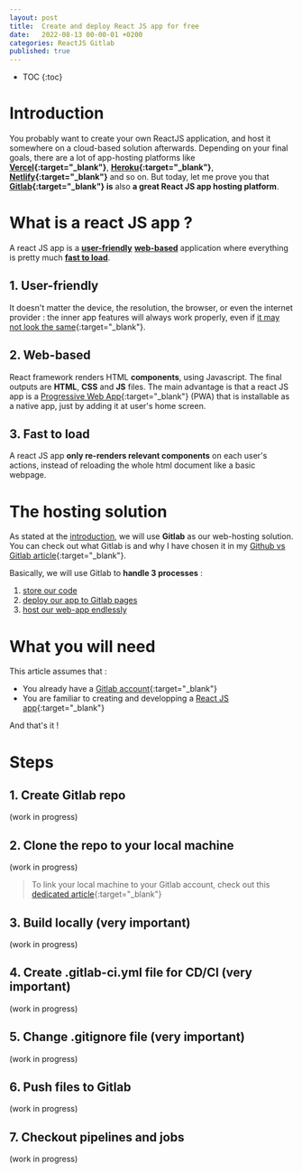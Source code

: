 ```yaml
---
layout: post
title:  Create and deploy React JS app for free
date:   2022-08-13 00-00-01 +0200
categories: ReactJS Gitlab
published: true
---
```


* TOC
{:toc}

# Introduction

You probably want to create your own ReactJS application, and host it somewhere on a cloud-based solution afterwards. Depending on your final goals, there are a lot of app-hosting platforms like **[Vercel](https://vercel.com/){:target="_blank"}**, **[Heroku](https://www.heroku.com/){:target="_blank"}**, **[Netlify](https://www.netlify.com/){:target="_blank"}** and so on. But today, let me prove you that **[Gitlab](https://Gitlab.com/){:target="_blank"} is** also **a great React JS app hosting platform**.

# What is a react JS app ?
A react JS app is a **[user-friendly](#1-user-friendly)** **[web-based](#2-web-based)** application where everything is pretty much **[fast to load](#3-fast-to-load)**.

## 1. User-friendly
It doesn't matter the device, the resolution, the browser, or even the internet provider : the inner app features will always work properly, even if [it may not look the same](http://dowebsitesneedtolookexactlythesameineverybrowser.com/){:target="_blank"}.

## 2. Web-based
React framework renders HTML **components**, using Javascript. The final outputs are **HTML**, **CSS** and **JS** files. The main advantage is that a react JS app is a [Progressive Web App](https://en.wikipedia.org/wiki/Progressive_web_application){:target="_blank"} (PWA) that is installable as a native app, just by adding it at user's home screen.


## 3. Fast to load
A react JS app **only re-renders relevant components** on each user's actions, instead of reloading the whole html document like a basic webpage.

# The hosting solution
As stated at the [introduction](#introduction), we will use **Gitlab** as our web-hosting solution. You can check out what Gitlab is and why I have chosen it in my [Github vs Gitlab article](/why-Gitlab-is-sometimes-better-than-Github){:target="_blank"}.

Basically, we will use Gitlab to **handle 3 processes** :
1. [store our code](#6-push-files-to-Gitlab)
2. [deploy our app to Gitlab pages](#4-create-Gitlab-ciyml-file-for-cdci)
3. [host our web-app endlessly](#7-checkout-pipelines-and-jobs)


# What you will need
This article assumes that :
- You already have a [Gitlab account][Gitlab account]{:target="_blank"} 
- You are familiar to creating and developping a [React JS app][React JS app]{:target="_blank"}

And that's it !


# Steps
## 1. Create Gitlab repo
(work in progress)

## 2. Clone the repo to your local machine
(work in progress)

> To link your local machine to your Gitlab account, check out this [dedicated article](/how-to-create-access-token-to-push-files-to-Github-or-Gitlab){:target="_blank"}

## 3. Build locally (very important)
(work in progress)

## 4. Create .gitlab-ci.yml file for CD/CI (very important)
(work in progress)

## 5. Change .gitignore file (very important)
(work in progress)

## 6. Push files to Gitlab
(work in progress)

## 7. Checkout pipelines and jobs
(work in progress)



[baseimg]: ../assets/img/2022-08-13/
[Gitlab account]: https://Gitlab.com/users/sign_up
[React JS app]: https://create-react-app.dev/


